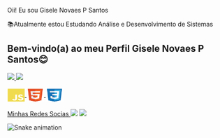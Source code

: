 Oii! Eu sou Gisele Novaes P Santos

📚Atualmente estou Estudando Análise e Desenvolvimento de Sistemas

## Bem-vindo(a) ao meu Perfil Gisele Novaes P Santos😊

 <div>
   <a href="https://github.com/GiseleNovaes">
   <img height="180em" src="https://github-readme-stats.vercel.app/api?username=GiseleNovaes&show_icons=true&theme=tokyonight&include_all_commits=true&count_private=true"/>
   <img height="180em" src="https://github-readme-stats.vercel.app/api/top-langs/?username=GiseleNovaes&layout=compact&langs_count=6&theme=tokyonight"/>

</div>
<div style="display: inline_block"><br>
  <img align="center" alt="Js" height="30" width="40" src="https://raw.githubusercontent.com/devicons/devicon/master/icons/javascript/javascript-plain.svg">
  <img align="center" alt="HTML" height="30" width="40" src="https://raw.githubusercontent.com/devicons/devicon/master/icons/html5/html5-original.svg">
  <img align="center" alt="CSS" height="30" width="40" src="https://raw.githubusercontent.com/devicons/devicon/master/icons/css3/css3-original.svg">
</div>
<br>
     Minhas Redes Socias 
  <a href="https://www.instagram.com/giselenovaespsantos/><img src="https://img.shields.io/badge/-Instagram-%23E4405F?style=for-the-badge&logo=instagram&logoColor=white" target="_blank"></a>
  <a href=https://discord.com/channels/@me/><img src="https://img.shields.io/badge/Discord-7289DA?style=for-the-badge&logo=discord&logoColor=white" target="_blank"></a> 
  <a href="mailto:gisellemnovaes@hotmail.com"><img src="https://img.shields.io/badge/-hotmail-%23333?style=for-the-badge&logo=hotmail&logoColor=white" target="_blank"></a>
  <a href="https://www.linkedin.com/in/gisele-novaes-psantos/><img src="https://img.shields.io/badge/-LinkedIn-%230077B5?style=for-the-badge&logo=linkedin&logoColor=white" target="_blank"></a> 
 
  ![Snake animation](https://github.com/devemdobro/devemdobro/blob/output/github-contribution-grid-snake.svg)
</div>
